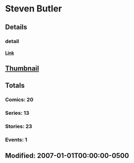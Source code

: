# Steven  Butler 
## Details
### detail
#### [Link](http://marvel.com/comics/creators/5815/steven_butler?utm_campaign=apiRef&utm_source=225578a89fc76f3d20fbffda5d17a88d)
## [Thumbnail](http://i.annihil.us/u/prod/marvel/i/mg/3/b0/4baa836654279.jpg)
## Totals
### Comics: 20
### Series: 13
### Stories: 23
### Events: 1
## Modified: 2007-01-01T00:00:00-0500